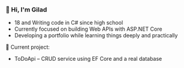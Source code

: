 ### 👋 Hi, I'm Gilad

- 18 and Writing code in C# since high school
- Currently focused on building Web APIs with ASP.NET Core  
- Developing a portfolio while learning things deeply and practically  

🧱 Current project:
- ToDoApi – CRUD service using EF Core and a real database
